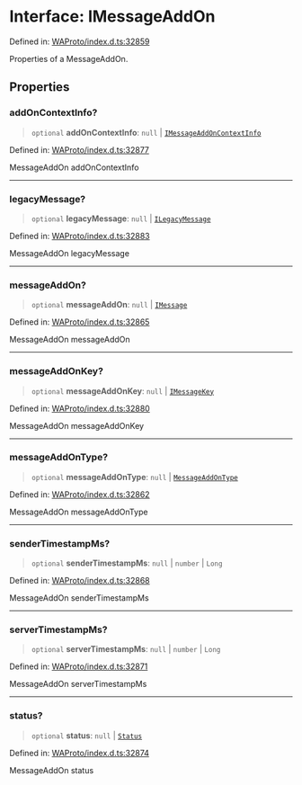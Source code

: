 # Interface: IMessageAddOn

Defined in: [WAProto/index.d.ts:32859](https://github.com/Fokusdotid/Baileys/blob/3623833a320f5e60f370ef835f3de341453290f5/WAProto/index.d.ts#L32859)

Properties of a MessageAddOn.

## Properties

### addOnContextInfo?

> `optional` **addOnContextInfo**: `null` \| [`IMessageAddOnContextInfo`](IMessageAddOnContextInfo.md)

Defined in: [WAProto/index.d.ts:32877](https://github.com/Fokusdotid/Baileys/blob/3623833a320f5e60f370ef835f3de341453290f5/WAProto/index.d.ts#L32877)

MessageAddOn addOnContextInfo

***

### legacyMessage?

> `optional` **legacyMessage**: `null` \| [`ILegacyMessage`](ILegacyMessage.md)

Defined in: [WAProto/index.d.ts:32883](https://github.com/Fokusdotid/Baileys/blob/3623833a320f5e60f370ef835f3de341453290f5/WAProto/index.d.ts#L32883)

MessageAddOn legacyMessage

***

### messageAddOn?

> `optional` **messageAddOn**: `null` \| [`IMessage`](IMessage.md)

Defined in: [WAProto/index.d.ts:32865](https://github.com/Fokusdotid/Baileys/blob/3623833a320f5e60f370ef835f3de341453290f5/WAProto/index.d.ts#L32865)

MessageAddOn messageAddOn

***

### messageAddOnKey?

> `optional` **messageAddOnKey**: `null` \| [`IMessageKey`](IMessageKey.md)

Defined in: [WAProto/index.d.ts:32880](https://github.com/Fokusdotid/Baileys/blob/3623833a320f5e60f370ef835f3de341453290f5/WAProto/index.d.ts#L32880)

MessageAddOn messageAddOnKey

***

### messageAddOnType?

> `optional` **messageAddOnType**: `null` \| [`MessageAddOnType`](../namespaces/MessageAddOn/enumerations/MessageAddOnType.md)

Defined in: [WAProto/index.d.ts:32862](https://github.com/Fokusdotid/Baileys/blob/3623833a320f5e60f370ef835f3de341453290f5/WAProto/index.d.ts#L32862)

MessageAddOn messageAddOnType

***

### senderTimestampMs?

> `optional` **senderTimestampMs**: `null` \| `number` \| `Long`

Defined in: [WAProto/index.d.ts:32868](https://github.com/Fokusdotid/Baileys/blob/3623833a320f5e60f370ef835f3de341453290f5/WAProto/index.d.ts#L32868)

MessageAddOn senderTimestampMs

***

### serverTimestampMs?

> `optional` **serverTimestampMs**: `null` \| `number` \| `Long`

Defined in: [WAProto/index.d.ts:32871](https://github.com/Fokusdotid/Baileys/blob/3623833a320f5e60f370ef835f3de341453290f5/WAProto/index.d.ts#L32871)

MessageAddOn serverTimestampMs

***

### status?

> `optional` **status**: `null` \| [`Status`](../namespaces/WebMessageInfo/enumerations/Status.md)

Defined in: [WAProto/index.d.ts:32874](https://github.com/Fokusdotid/Baileys/blob/3623833a320f5e60f370ef835f3de341453290f5/WAProto/index.d.ts#L32874)

MessageAddOn status
